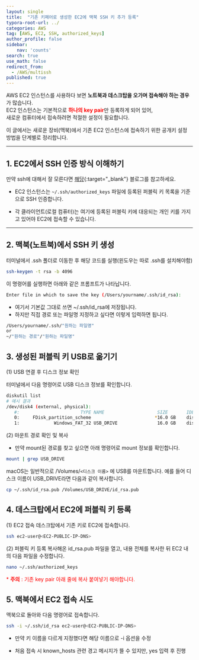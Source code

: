 ```yaml
---
layout: single
title:  "기존 키페어로 생성한 EC2에 맥북 SSH 키 추가 등록"
typora-root-url: ../
categories: AWS
tag: [AWS, EC2, SSH, authorized_keys]
author_profile: false
sidebar:
    nav: 'counts'
search: true
use_math: false
redirect_from:
  - /AWS/multissh
published: true
---
```


AWS EC2 인스턴스를 사용하다 보면 **노트북과 데스크탑을 오가며 접속해야 하는 경우**가 많습니다.  
EC2 인스턴스는 기본적으로 <span style="color:red">**하나의 key pair**</span>만 등록하게 되어 있어,  
새로운 컴퓨터에서 접속하려면 적절한 설정이 필요합니다.

이 글에서는 새로운 장비(맥북)에서 기존 EC2 인스턴스에 접속하기 위한 공개키 설정 방법을 단계별로 정리합니다.

---

## 1. EC2에서 SSH 인증 방식 이해하기

만약 ssh에 대해서 잘 모른다면 [해당](https://hoya9802.github.io/network/ssh/){:target="_blank"} 블로그를 참고하세요.

 - EC2 인스턴스는 `~/.ssh/authorized_keys` 파일에 등록된 퍼블릭 키 목록을 기준으로 SSH 인증합니다.

 - 각 클라이언트(로컬 컴퓨터)는 여기에 등록된 퍼블릭 키에 대응되는 개인 키를 가지고 있어야 EC2에 접속할 수 있습니다.


---

## 2. 맥북(노트북)에서 SSH 키 생성

터미널에서 .ssh 폴더로 이동한 후 해당 코드를 실행(윈도우는 따로 .ssh를 설치해야함)

```bash
ssh-keygen -t rsa -b 4096
```

이 명령어를 실행하면 아래와 같은 프롬프트가 나타납니다.

```bash
Enter file in which to save the key (/Users/yourname/.ssh/id_rsa):
```
 - 여기서 기본값 그대로 쓰면 ~/.ssh/id_rsa에 저장됩니다.
 - 하지만 직접 경로 또는 파일명 지정하고 싶다면 이렇게 입력하면 됩니다.

```bash
/Users/yourname/.ssh/"원하는 파일명"
or
~/"원하는 경로"/"원하는 파일명"
```

## 3. 생성된 퍼블릭 키 USB로 옮기기

(1) USB 연결 후 디스크 정보 확인

터미널에서 다음 명령어로 USB 디스크 정보를 확인합니다.
```bash
diskutil list
# 예시 결과
/dev/disk4 (external, physical):
   #:                       TYPE NAME                    SIZE       IDENTIFIER
   0:     FDisk_partition_scheme                        *16.0 GB    disk4
   1:             Windows_FAT_32 USB_DRIVE               16.0 GB    disk4s1
```

(2) 마운트 경로 확인 및 복사

 * 만약 mount된 경로를 찾고 싶으면 아래 명령어로 mount 정보를 확인합니다.

```bash
mount | grep USB_DRIVE
```

macOS는 일반적으로 /Volumes/`<디스크 이름>` 에 USB를 마운트합니다. 예를 들어 디스크 이름이 USB_DRIVE라면 다음과 같이 복사합니다.
```bash
cp ~/.ssh/id_rsa.pub /Volumes/USB_DRIVE/id_rsa.pub
```

## 4. 데스크탑에서 EC2에 퍼블릭 키 등록

(1) EC2 접속
데스크탑에서 기존 키로 EC2에 접속합니다.

```bash
ssh ec2-user@<EC2-PUBLIC-IP-DNS>
```

(2) 퍼블릭 키 등록
복사해온 id_rsa.pub 파일을 열고, 내용 전체를 복사한 뒤 EC2 내의 다음 파일을 수정합니다.

```bash
nano ~/.ssh/authorized_keys
```
<span style="color:red">* **주의** : 기존 key pair 아래 줄에 복사 붙여넣기 해야합니다.</span>

## 5. 맥북에서 EC2 접속 시도

맥북으로 돌아와 다음 명령어로 접속합니다.

```bash
ssh -i ~/.ssh/id_rsa ec2-user@<EC2-PUBLIC-IP-DNS>
```

 - 만약 키 이름을 다르게 지정했다면 해당 이름으로 -i 옵션을 수정

 - 처음 접속 시 known_hosts 관련 경고 메시지가 뜰 수 있지만, yes 입력 후 진행